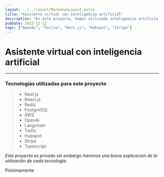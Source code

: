 ```yaml
---
layout: ../../layout/MarkdownLayout.astro
title: "Asistente virtual con inteligencia artificial"
description: "En este proyecto, hemos utilizado inteligencia artificial, combinado con un IVR (Twilio) y otras herramientas tenemos la capacidad de mantener una conversación tanto por chat como por voz."
pubDate: 2022-12-12
tags: ["OpenAi", "Twilio", "Nest.js", "Hubspot", "Stripe"]
---
```


# Asistente virtual con inteligencia artificial
---

### Tecnologías utilizadas para este proyecto
> - Nest.js
> - React.js
> - Redis
> - PostgreSQL
> - AWS
> - OpenAi
> - Langchain
> - Twilio
> - Hubspot
> - Stripe
> - Typescript

_*Este proyecto es privado sin embargo haremos una breve explicación de la utilización de cada tecnología.*_

Próximamente